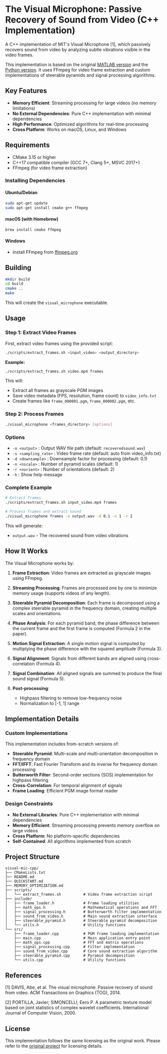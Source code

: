 # The Visual Microphone: Passive Recovery of Sound from Video (C++ Implementation)

A C++ implementation of MIT's Visual Microphone [1], which passively recovers sound from video by analyzing subtle vibrations visible in the video frames.

This implementation is based on the original [MATLAB version](http://people.csail.mit.edu/mrub/VisualMic/#data) and the [Python version](https://github.com/antoniomuso/visual-mic). It uses FFmpeg for video frame extraction and custom implementations of steerable pyramids and signal processing algorithms.

## Key Features

- **Memory Efficient**: Streaming processing for large videos (no memory limitations)
- **No External Dependencies**: Pure C++ implementation with minimal dependencies
- **High Performance**: Optimized algorithms for real-time processing
- **Cross Platform**: Works on macOS, Linux, and Windows



## Requirements

- CMake 3.15 or higher
- C++17 compatible compiler (GCC 7+, Clang 5+, MSVC 2017+)
- FFmpeg (for video frame extraction)

### Installing Dependencies

#### Ubuntu/Debian
```bash
sudo apt-get update
sudo apt-get install cmake g++ ffmpeg       
```

#### macOS (with Homebrew)
```bash
brew install cmake ffmpeg
```

#### Windows
- Install FFmpeg from [ffmpeg.org](https://ffmpeg.org/download.html)

## Building

```bash
mkdir build
cd build
cmake ..
make
```

This will create the `visual_microphone` executable.

## Usage

### Step 1: Extract Video Frames

First, extract video frames using the provided script:

```bash
./scripts/extract_frames.sh <input_video> <output_directory>
```

**Example:**
```bash
./scripts/extract_frames.sh video.mp4 frames
```

This will:
- Extract all frames as grayscale PGM images
- Save video metadata (FPS, resolution, frame count) to `video_info.txt`
- Create frames like `frame_000001.pgm`, `frame_000002.pgm`, etc.

### Step 2: Process Frames

```bash
./visual_microphone <frames_directory> [options]
```

### Options

- `-o <output>` : Output WAV file path (default: `recoveredsound.wav`)
- `-s <sampling_rate>` : Video frame rate (default: auto from video_info.txt)
- `-d <downsample>` : Downsample factor for processing (default: 0.1)
- `-n <nscale>` : Number of pyramid scales (default: 1)
- `-r <norient>` : Number of orientations (default: 2)
- `-h` : Show help message

### Complete Example

```bash
# Extract frames
./scripts/extract_frames.sh input_video.mp4 frames

# Process frames and extract sound
./visual_microphone frames -o output.wav -d 0.1 -n 1 -r 2
```

This will generate:
- `output.wav` - The recovered sound from video vibrations

## How It Works

The Visual Microphone works by:

1. **Frame Extraction**: Video frames are extracted as grayscale images using FFmpeg.

2. **Streaming Processing**: Frames are processed one by one to minimize memory usage (supports videos of any length).

3. **Steerable Pyramid Decomposition**: Each frame is decomposed using a complex steerable pyramid in the frequency domain, creating multiple scales and orientations.

4. **Phase Analysis**: For each pyramid band, the phase difference between the current frame and the first frame is computed (Formula 2 in the paper).

5. **Motion Signal Extraction**: A single motion signal is computed by multiplying the phase difference with the squared amplitude (Formula 3).

6. **Signal Alignment**: Signals from different bands are aligned using cross-correlation (Formula 4).

7. **Signal Combination**: All aligned signals are summed to produce the final sound signal (Formula 5).

8. **Post-processing**: 
   - Highpass filtering to remove low-frequency noise
   - Normalization to [-1, 1] range

## Implementation Details

### Custom Implementations

This implementation includes from-scratch versions of:

- **Steerable Pyramid**: Multi-scale and multi-orientation decomposition in frequency domain
- **FFT/IFFT**: Fast Fourier Transform and its inverse for frequency domain processing
- **Butterworth Filter**: Second-order sections (SOS) implementation for highpass filtering
- **Cross-Correlation**: For temporal alignment of signals
- **Frame Loading**: Efficient PGM image format reader

### Design Constraints

- **No External Libraries**: Pure C++ implementation with minimal dependencies
- **Memory Efficient**: Streaming processing prevents memory overflow on large videos
- **Cross Platform**: No platform-specific dependencies
- **Self-Contained**: All algorithms implemented from scratch

## Project Structure

```
visual-mic-cpp/
├── CMakeLists.txt
├── README.md
├── QUICKSTART.md
├── MEMORY_OPTIMIZATION.md
├── scripts/
│   └── extract_frames.sh          # Video frame extraction script
├── include/
│   ├── frame_loader.h             # Frame loading utilities
│   ├── math_ops.h                 # Mathematical operations and FFT
│   ├── signal_processing.h        # Butterworth filter implementation
│   ├── sound_from_video.h         # Main sound extraction interface
│   ├── steerable_pyramid.h        # Steerable pyramid decomposition
│   └── utils.h                    # Utility functions
└── src/
    ├── frame_loader.cpp           # PGM frame loading implementation
    ├── main.cpp                   # Main application entry point
    ├── math_ops.cpp               # FFT and matrix operations
    ├── signal_processing.cpp      # Filter implementation
    ├── sound_from_video.cpp       # Core sound extraction algorithm
    ├── steerable_pyramid.cpp      # Pyramid decomposition
    └── utils.cpp                  # Utility functions
```

## References

[1] DAVIS, Abe, et al. The visual microphone: Passive recovery of sound from video. ACM Transactions on Graphics (TOG), 2014.

[2] PORTILLA, Javier; SIMONCELLI, Eero P. A parametric texture model based on joint statistics of complex wavelet coefficients. International Journal of Computer Vision, 2000.

## License

This implementation follows the same licensing as the original work. Please refer to the [original project](http://people.csail.mit.edu/mrub/VisualMic/) for licensing details.

